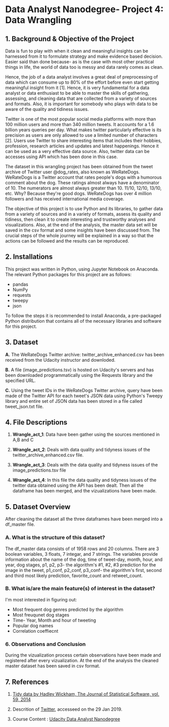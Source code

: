 # Data Analyst Nanodegree- Project 4:  Data Wrangling

## 1. Background & Objective of the Project

Data is fun to play with when it clean and meaningful insights can be harnessed from it to formulate strategy and make evidence based decision. Easier said than done because- as is the case with most other practical things in life, the world of data too is messy and data rarely comes as clean.

Hence, the job of a data analyst involves a great deal of preprocessing of data which can consume up to 80% of the effort before even start getting meaningful insight from it [1]. Hence, it is very fundamental for a data analyst or data enthusiast to be able to master the skills of gathering, assessing, and cleaning data that are collected from a variety of sources and formats. Also, it is important for somebody who plays with data to be aware of the quality and tidiness issues.

Twitter is one of the most popular social media platforms with more than 100 million users and more than 340 million tweets. It accounts for a 1.6 billion years queries per day. What makes twitter particularly effective is its precision as users are only allowed to use a limited number of characters [2]. Users use Twitter to share interesting items that includes their hobbies, profession, research articles and updates and latest happenings. Hence it can be used as a very effective data source. Also, twitter data can be accesses using API which has been done in this case.

The dataset in this wrangling project has been obtained from the tweet archive of Twitter user @dog_rates, also known as WeRateDogs. WeRateDogs is a Twitter account that rates people's dogs with a humorous comment about the dog. These ratings almost always have a denominator of 10. The numerators are almost always greater than 10. 11/10, 12/10, 13/10, etc. Why? Because they're good dogs. WeRateDogs has over 4 million followers and has received international media coverage.

The objective of this project is to use Python and its libraries, to gather data from a variety of sources and in a variety of formats, assess its quality and tidiness, then clean it to create interesting and trustworthy analyses and visualizations. Also, at the end of the analysis, the master data set will be saved in the csv format and some insights have been discussed from. The crucial steps of the whole journey will be explained in a way so that the actions can be followed and the results can be reproduced.




## 2. Installations

This project was written in Python, using Jupyter Notebook on Anaconda. The relevant Python packages for this project are as follows:

* pandas
* NumPy
* requests
* tweepy
* json

To follow the steps it is recommended to install Anaconda, a pre-packaged Python distribution that contains all of the necessary libraries and software for this project.



## 3. Dataset


**A.**  The WeRateDogs Twitter archive: twitter_archive_enhanced.csv has been received from the Udacity instructor and downloded.

**B.**  A file (image_predictions.tsv) is hosted on Udacity's servers and has been downloaded programmatically using the Requests library and the specified URL.

**C.**  Using the tweet IDs in the WeRateDogs Twitter archive, query have been made of the Twitter API for each tweet's JSON data using Python's Tweepy library and entire set of JSON data has been stored in a file called tweet_json.txt file.





## 4. File Descriptions

1.  **Wrangle_act_1**: Data have been gather using the sources mentioned in A,B and C

2.  **Wrangle_act_2**: Deals with data quality and tidyness issues of the twitter_archive_enhanced.csv file.

3.  **Wrangle_act_3**: Deals with the data quality and tidyness issues of the image_predictions.tsv file

4.  **Wrangle_act_4**: In this file the data quality and tidyness issues of the twitter data obtained using the API has been dealt. Then all the dataframe has been merged, and the vizualizations have been made.



## 5. Dataset Overview

After cleaning the dataset all the three dataframes have been merged into a df_master file.

### A. What is the structure of this dataset?

The df_master data consists of of 1958 rows and 20 columns. There are 3 boolean variables, 3 floats, 7 integar, and 7 strings. The variables provide information about the name of the dog, time of tweet-day, month, hour, and year, dog stages, p1, p2, p3- the algorithm's #1, #2, #3 prediction for the image in the tweet, p1_conf, p2_conf, p3_conf- the algorithm's first, second and third most likely prediction, favorite_count and retweet_count.

### B. What is/are the main feature(s) of interest in the dataset?

I'm most interested in figuring out:

* Most frequent dog genres predicted by the algorithm
* Most freuqunet dog stages
* Time- Year, Month and hour of tweeting
* Popular dog names
* Correlation coeffiecnt


### 6. Observations and Conclusion
During the vizualization process certain observations have been made and registered after every vizualization. At the end of the analysis the cleaned master dataset has been saved in csv format.


## 7. References

1. [Tidy data by Hadley Wickham, The Journal of Statistical Software, vol. 59, 2014](https://www.jstatsoft.org/article/view/v059i10/v59i10.pdf)

2. Descrition of [Twitter](https://en.wikipedia.org/wiki/Twitter), accesseed on the 29 Jan 2019.

2. Course Content : [Udacity Data Analyst Nanodegree](https://eu.udacity.com/course/data-analyst-nanodegree--nd002)
